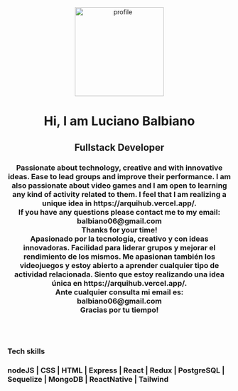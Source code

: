 <div align="center">
  <img
    src="https://res.cloudinary.com/dfcd64nhm/image/upload/v1666758357/Arquihub/paracv_sdowlv.jpg"
    alt="profile"
    width="200"
  />
  <h1 align="center">Hi, I am Luciano Balbiano</h1>
  <h2 align="center">Fullstack Developer</h2>
  <h3 align="center">
    Passionate about technology, creative and with innovative ideas. Ease to
    lead groups and improve their performance. I am also passionate about video
    games and I am open to learning any kind of activity related to them. I feel
    that I am realizing a unique idea in https://arquihub.vercel.app/.
    <br /> 
    If you have any questions please contact me to my email:
    <br /> 
    balbiano06@gmail.com
    <br /> 
    Thanks for your time! 
    <br /> 
    Apasionado por la tecnología, creativo y con ideas
    innovadoras. Facilidad para liderar grupos y mejorar el rendimiento de los
    mismos. Me apasionan también los videojuegos y estoy abierto a aprender
    cualquier tipo de actividad relacionada. Siento que estoy realizando una
    idea única en https://arquihub.vercel.app/.
    <br />
    Ante cualquier consulta mi email
    es: 
    <br />
    balbiano06@gmail.com 
    <br /> 
    Gracias por tu tiempo!
  </h3>
  <br>
  <br>
</div>
  <div>
    <h3>Tech skills</h3>
    <h3>nodeJS | CSS | HTML | Express | React | Redux | PostgreSQL | Sequelize | MongoDB | ReactNative | Tailwind</h3>
  </div>